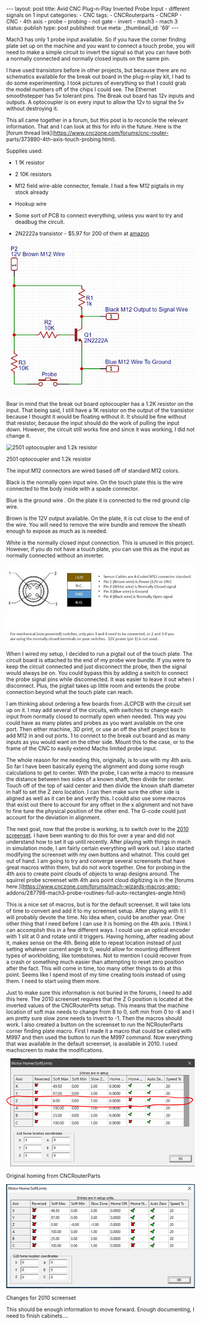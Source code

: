 \--- layout: post title: Avid CNC Plug-n-Play Inverted Probe Input - different
signals on 1 input categories: \- CNC tags: \- CNCRouterparts \- CNCRP \- CNC
\- 4th axis \- probe \- probing \- not gate \- invert \- mach3 \- mach 3
status: publish type: post published: true meta: _thumbnail_id: '69' \---

Mach3 has only 1 probe input available. So if you have the corner finding
plate set up on the machine and you want to connect a touch probe, you will
need to make a simple circuit to invert the signal so that you can have both a
normally connected and normally closed inputs on the same pin.

I have used transistors before in other projects, but because there are no
schematics available for the break out board in the plug-n-play kit, I had to
do some experimenting. I took pictures of everything so that I could grab the
model numbers off of the chips I could see. The Ethernet smoothstepper has 5v
tolerant pins. The Break out board has 12v inputs and outputs. A optocoupler
is on every input to allow the 12v to signal the 5v without destroying it.

This all came together in a forum, but this post is to reconcile the relevant
information. That and I can look at this for info in the future. Here is the
[forum thread link](https://www.cnczone.com/forums/cnc-router-
parts/373890-4th-axis-touch-probing.html).

Supplies used:

  * 1 1K resistor

  * 2 10K resistors

  * M12 field wire-able connector, female. I had a few M12 pigtails in my stock already

  * Hookup wire

  * Some sort of PCB to connect everything, unless you want to try and deadbug the circuit. 

  * 2N2222a transistor - $5.97 for 200 of them at [amazon](https://www.amazon.com/McIgIcM-2n2222-transistor-Through-2n2222a/dp/B06XPWS52G/ref=sr_1_2?ie=UTF8&qid=1550138826&sr=8-2&keywords=2n2222a)

![ProbeCircuit.PNG](/img/ProbeCircuit.PNG)

Bear in mind that the break out board optocoupler has a 1.2K resistor on the
input. That being said, I still have a 1K resistor on the output of the
transistor because I thought it would be floating without it. It should be
fine without that resistor, because the input should do the work of pulling
the input down. However, the circuit still works fine and since it was
working, I did not change it.

![2501 optocoupler and 1.2k
resistor](/img/20190207_091146.jpg)

2501 optocoupler and 1.2k resistor

The input M12 connectors are wired based off of standard M12 colors.

Black is the normally open input wire. On the touch plate this is the wire
connected to the body inside with a spade connector.

Blue is the ground wire . On the plate it is connected to the red ground clip
wire.

Brown is the 12V output available. On the plate, it is cut close to the end of
the wire. You will need to remove the wire bundle and remove the sheath enough
to expose as much as is needed.

White is the normally closed input connection. This is unused in this project.
However, if you do not have a touch plate, you can use this as the input as
normally connected without an inverter.

![CapturePlug.jpg](/img/CapturePlug.jpg)

When I wired my setup, I decided to run a pigtail out of the touch plate. The
circuit board is attached to the end of my probe wire bundle. If you were to
keep the circuit connected and just disconnect the probe, then the signal
would always be on. You could bypass this by adding a switch to connect the
probe signal pins while disconnected. It was easier to leave it out when I
disconnect. Plus, the pigtail takes up little room and extends the probe
connection beyond what the touch plate can reach.

I am thinking about ordering a few boards from JLCPCB with the circuit set up
on it. I may add several of the circuits, with switches to change each input
from normally closed to normally open when needed. This way you could have as
many plates and probes as you want available on the one port. Then either
machine, 3D print, or use an off the shelf project box to add M12 in and out
ports. 1 to connect to the break out board and as many inputs as you would
want on the other side. Mount this to the case, or to the frame of the CNC to
easily extend Machs limited probe input.

  

The whole reason for me needing this, originally, is to use with my 4th axis.
So far I have been basically eyeing the alignment and doing some rough
calculations to get to center. With the probe, I can write a macro to measure
the distance between two sides of a known shaft, then divide for center. Touch
off of the top of said center and then divide the known shaft diameter in half
to set the Z zero location. I can then make sure the other side is aligned as
well as it can be and verify this. I could also use some macros that exist out
there to account for any offset in the x alignment and not have to fine tune
the physical position of the other end. The G-code could just account for the
deviation in alignment.

The next goal, now that the probe is working, is to switch over to the [2010
screenset](http://www.thecncwoodworker.com/2010.html). I have been wanting to
do this for over a year and did not understand how to set it up until
recently. After playing with things in mach in simulation mode, I am fairly
certain everything will work out. I also started modifying the screenset with
my own buttons and whatnot. This could get out of hand. I am going to try and
converge several screensets that have great macros within them, but do not
work together. One for probing in the 4th axis to create point clouds of
objects to wrap designs around. The squirrel probe screenset with 4th axis
point cloud digitizing is in the [forums
here.](https://www.cnczone.com/forums/mach-wizards-macros-amp-
addons/287798-mach3-probe-routines-full-auto-rectangles-angle.html)

This is a nice set of macros, but is for the default screenset. It will take
lots of time to convert and add it to my screenset setup. After playing with
it I will probably devote the time. No idea when, could be another year. One
other thing that I need before I can use it is homing on the 4th axis. I think
I can accomplish this in a few different ways. I could use an optical encoder
with 1 slit at 0 and rotate until it triggers. Having homing, after reading
about it, makes sense on the 4th. Being able to repeat location instead of
just setting whatever current angle to 0, would allow for mounting different
types of workholding, like tombstones. Not to mention I could recover from a
crash or something much easier than attempting to reset zero position after
the fact. This will come in time, too many other things to do at this point.
Seems like I spend most of my time creating tools instead of using them. I
need to start using them more.

Just to make sure this information is not buried in the forums, I need to add
this here. The 2010 screenset requires that the Z 0 position is located at the
inverted values of the CNCRouterPrts setup. This means that the machine
location of soft max needs to change from 8 to 0, soft min from 0 to -8 and I
am pretty sure slow zone needs to invert to -1. Then the macros should work. I
also created a button on the screenset to run the NCRouterParts corner finding
plate macro. First I made it a macro that could be called with M997 and then
used the button to run the M997 command. Now everything that was available in
the default screenset, is available in 2010. I used machscreen to make the
modifications.

![Original homing from CNCRouterParts](/img/OGHoming.PNG)

Original homing from CNCRouterParts

![Changes for 2010 screenset](/img/Capture.PNG)

Changes for 2010 screenset

  
This should be enough information to move forward. Enough documenting, I need
to finish cabinets….

